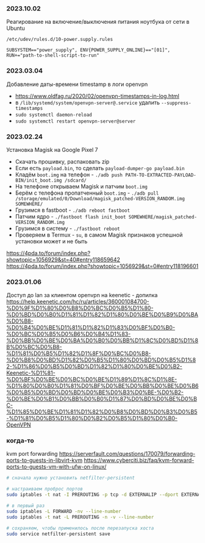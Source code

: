### 2023.10.02

Реагирование на включение/выключения питания ноутбука от сети в Ubuntu

```
/etc/udev/rules.d/10-power.supply.rules

SUBSYSTEM=="power_supply", ENV{POWER_SUPPLY_ONLINE}=="[01]", RUN+="path-to-shell-script-to-run"
```

### 2023.03.04

Добавление даты-времени timestamp в логи openvpn

- https://www.oldfag.ru/2020/02/openvpn-timestamps-in-log.html
-  в `/lib/systemd/system/openvpn-server@.service` удалить `--suppress-timestamps`
- `sudo systemctl daemon-reload`
- `sudo systemctl restart openvpn-server@server`

### 2023.02.24

Установка Magisk на Google Pixel 7

- Скачать прошивку, распаковать zip
- Если есть `payload.bin`, то сделать `payload-dumper-go payload.bin`
- Кладём `boot.img` на телефон - `./adb push PATH-TO-EXTRACTED-PAYLOAD-BIN/init_boot.img /sdcard/`
- На телефоне открываем Magisk и патчим `boot.img`
- Берём с телефона пропатченный `boot.img` - `./adb pull /storage/emulated/0/Download/magisk_patched-VERSION_RANDOM.img SOMEWHERE/`
- Грузимся в fastboot - `./adb reboot fastboot`
- Патчим ядро - `./fastboot flash init_boot SOMEWHERE/magisk_patched-VERSION_RANDOM.img`
- Грузимся в систему - `./fastboot reboot`
- Проверяем в Termux - `su`, в самом Magisk признаков успешной установки может и не быть

https://4pda.to/forum/index.php?showtopic=1056929&st=40#entry118659642
https://4pda.to/forum/index.php?showtopic=1056929&st=0#entry118196601

### 2023.01.06

Доступ до lan за клиентом openvpn на keenetic - допилка
https://help.keenetic.com/hc/ru/articles/360001084700-%D0%9F%D1%80%D0%B8%D0%BC%D0%B5%D1%80-%D0%BD%D0%B0%D1%81%D1%82%D1%80%D0%BE%D0%B9%D0%BA%D0%B8-%D0%B4%D0%BE%D1%81%D1%82%D1%83%D0%BF%D0%B0-%D0%BC%D0%B5%D0%B6%D0%B4%D1%83-%D0%BB%D0%BE%D0%BA%D0%B0%D0%BB%D1%8C%D0%BD%D1%8B%D0%BC%D0%B8-%D1%81%D0%B5%D1%82%D1%8F%D0%BC%D0%B8-%D0%B8%D0%BD%D1%82%D0%B5%D1%80%D0%BD%D0%B5%D1%82-%D1%86%D0%B5%D0%BD%D1%82%D1%80%D0%BE%D0%B2-Keenetic-%D1%81-%D0%BF%D0%BE%D0%BC%D0%BE%D1%89%D1%8C%D1%8E-%D1%80%D0%B0%D1%81%D0%BF%D0%BE%D0%BB%D0%BE%D0%B6%D0%B5%D0%BD%D0%BD%D0%BE%D0%B3%D0%BE-%D0%B2-%D0%BE%D0%B1%D0%BB%D0%B0%D1%87%D0%BD%D0%BE%D0%BC-%D1%85%D0%BE%D1%81%D1%82%D0%B8%D0%BD%D0%B3%D0%B5-%D1%81%D0%B5%D1%80%D0%B2%D0%B5%D1%80%D0%B0-OpenVPN

### когда-то

kvm port forwarding
https://serverfault.com/questions/170079/forwarding-ports-to-guests-in-libvirt-kvm
https://www.cyberciti.biz/faq/kvm-forward-ports-to-guests-vm-with-ufw-on-linux/

```bash
# сначала нужно установить netfilter-persistent

# настраиваем проброс портов
sudo iptables -t nat -I PREROUTING -p tcp -d EXTERNALIP --dport EXTERNALPORT -j DNAT --to-destination INTERNALIP:INTERNALPORT

# в первый раз
sudo iptables -L FORWARD -nv --line-number
sudo iptables -t nat -L PREROUTING -n -v --line-number

# сохраняем, чтобы применилось после перезапуска хоста
sudo service netfilter-persistent save
```


